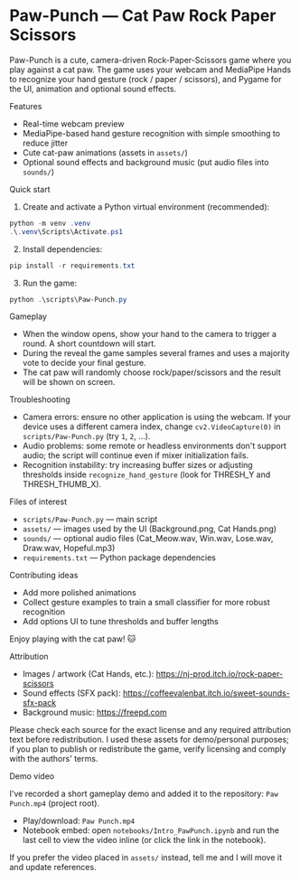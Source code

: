 # Paw-Punch — Cat Paw Rock Paper Scissors

Paw-Punch is a cute, camera-driven Rock-Paper-Scissors game where you play against a cat paw.
The game uses your webcam and MediaPipe Hands to recognize your hand gesture (rock / paper / scissors),
and Pygame for the UI, animation and optional sound effects.

Features
- Real-time webcam preview
- MediaPipe-based hand gesture recognition with simple smoothing to reduce jitter
- Cute cat-paw animations (assets in `assets/`)
- Optional sound effects and background music (put audio files into `sounds/`)

Quick start
1. Create and activate a Python virtual environment (recommended):

```powershell
python -m venv .venv
.\.venv\Scripts\Activate.ps1
```

2. Install dependencies:

```powershell
pip install -r requirements.txt
```

3. Run the game:

```powershell
python .\scripts\Paw-Punch.py
```

Gameplay
- When the window opens, show your hand to the camera to trigger a round. A short countdown will start.
- During the reveal the game samples several frames and uses a majority vote to decide your final gesture.
- The cat paw will randomly choose rock/paper/scissors and the result will be shown on screen.

Troubleshooting
- Camera errors: ensure no other application is using the webcam. If your device uses a different camera index, change `cv2.VideoCapture(0)` in `scripts/Paw-Punch.py` (try `1`, `2`, ...).
- Audio problems: some remote or headless environments don't support audio; the script will continue even if mixer initialization fails.
- Recognition instability: try increasing buffer sizes or adjusting thresholds inside `recognize_hand_gesture` (look for THRESH_Y and THRESH_THUMB_X).

Files of interest
- `scripts/Paw-Punch.py` — main script
- `assets/` — images used by the UI (Background.png, Cat Hands.png)
- `sounds/` — optional audio files (Cat_Meow.wav, Win.wav, Lose.wav, Draw.wav, Hopeful.mp3)
- `requirements.txt` — Python package dependencies

Contributing ideas
- Add more polished animations
- Collect gesture examples to train a small classifier for more robust recognition
- Add options UI to tune thresholds and buffer lengths

Enjoy playing with the cat paw! 🐱

Attribution
 - Images / artwork (Cat Hands, etc.): https://nj-prod.itch.io/rock-paper-scissors
 - Sound effects (SFX pack): https://coffeevalenbat.itch.io/sweet-sounds-sfx-pack
 - Background music: https://freepd.com
 
 Please check each source for the exact license and any required attribution text before redistribution. I used these assets for demo/personal purposes; if you plan to publish or redistribute the game, verify licensing and comply with the authors' terms.

Demo video

I've recorded a short gameplay demo and added it to the repository: `Paw Punch.mp4` (project root).

- Play/download: `Paw Punch.mp4`
- Notebook embed: open `notebooks/Intro_PawPunch.ipynb` and run the last cell to view the video inline (or click the link in the notebook).

If you prefer the video placed in `assets/` instead, tell me and I will move it and update references.


